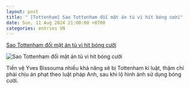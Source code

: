 ```yaml
---
layout: post
title: " [Tottenham] Sao Tottenham đối mặt án tù vì hít bóng cười"
date: Sun, 11 Aug 2024 21:00:00 +0700
categories: entries VN
---
```

[Sao Tottenham đối mặt án tù vì hít bóng cười](https://bongdaplus.vn/hau-truong-bong-da/sao-tottenham-doi-mat-an-tu-vi-hit-bong-cuoi-4406272408.html)

![Sao Tottenham đối mặt án tù vì hít bóng cười](https://cdn.bongdaplus.vn/Assets/Media/2024/08/12/8/Yves-Bissouma480.jpg)

Tiền vệ Yves Bissouma nhiều khả năng sẽ bị Tottenham kỉ luật, thậm chí phải chịu án phạt theo luật pháp Anh, sau khi lộ hình ảnh sử dụng bóng cười.

